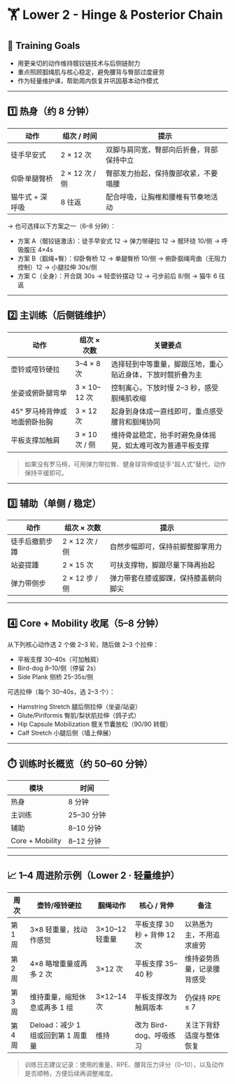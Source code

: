# 🏋️ Lower 2 - Hinge & Posterior Chain

## 🎯 Training Goals

- 用更亲切的动作维持髋铰链技术与后侧链耐力
- 重点照顾腘绳肌与核心稳定，避免腰背与臀部过度疲劳
- 作为轻量维护课，帮助周内恢复并巩固基本动作模式

---

## 1️⃣ 热身（约 8 分钟）

| 动作 | 组次 / 时间 | 提示 |
|------|-------------|------|
| 徒手早安式 | 2 × 12 次 | 双脚与肩同宽，臀部向后折叠，背部保持中立 |
| 仰卧单腿臀桥 | 2 × 12 次 / 侧 | 臀部发力抬起，保持腹部收紧，不要塌腰 |
| 猫牛式 + 深呼吸 | 8 往返 | 配合呼吸，让胸椎和腰椎有节奏地活动 |

→ 也可选择以下方案之一（6–8 分钟）：

- 方案 A（髋铰链激活）：徒手早安式 12 → 弹力带硬拉 12 → 髋环绕 10/侧 → 呼吸腹压 4×4s
- 方案 B（腘绳+臀）：仰卧臀桥 12 → 单腿臀桥 10/侧 → 俯卧腘绳弯曲（无阻力控制）12 → 小腿拉伸 30s/侧
- 方案 C（全身）：开合跳 30s → 轻壶铃摆动 12 → 弓步前后 8/侧 → 猫牛 6 往返

---

## 2️⃣ 主训练（后侧链维护）

| 动作 | 组次 × 次数 | 关键要点 |
|------|-------------|----------|
| 壶铃或哑铃硬拉 | 3–4 × 8 次 | 选择轻到中等重量，脚跟压地，重心贴近身体，下放时髋折叠为主 |
| 坐姿或俯卧腿弯举 | 3 × 10–12 次 | 控制离心，下放时慢 2–3 秒，感受腘绳肌收缩 |
| 45° 罗马椅背伸或地面俯卧抬胸 | 3 × 12 次 | 起身到身体成一直线即可，重点感受腰背和腘绳协同 |
| 平板支撑加触肩 | 3 × 10 次 / 侧 | 维持骨盆稳定，抬手时避免身体摇晃，如太难可改为普通平板支撑 |

> 如果没有罗马椅，可用弹力带拉臀、健身球背伸或徒手“超人式”替代，动作保持平缓即可。

---

## 3️⃣ 辅助（单侧 / 稳定）

| 动作 | 组次 × 次数 | 提示 |
|------|-------------|------|
| 徒手后撤箭步蹲 | 2 × 12 次 / 侧 | 自然步幅即可，保持前脚整脚掌用力 |
| 站姿提踵 | 2 × 15 次 | 可扶支撑物，脚跟尽量下降再抬起 |
| 弹力带侧步 | 2 × 12 步 / 侧 | 弹力带套在膝或脚踝，保持膝盖朝向脚尖 |

---

## 4️⃣ Core + Mobility 收尾（5–8 分钟）

从下列核心动作选 2 个做 2–3 轮，随后做 2–3 个拉伸：

- 平板支撑 30–40s（可加触肩）
- Bird-dog 8–10/侧（停留 2s）
- Side Plank 侧桥 25–35s/侧

可选拉伸（每个 30–40s，选 2–3 个）：

- Hamstring Stretch 腿后侧拉伸（坐姿/站姿）
- Glute/Piriformis 臀肌/梨状肌拉伸（鸽子式）
- Hip Capsule Mobilization 髋关节囊放松（90/90 转髋）
- Calf Stretch 小腿后侧（墙上伸展）

---

## ⏱️ 训练时长概览（约 50–60 分钟）

| 模块 | 时间 |
|------|------|
| 热身 | 8 分钟 |
| 主训练 | 25–30 分钟 |
| 辅助 | 8–10 分钟 |
| Core + Mobility | 8–12 分钟 |

---

## 📈 1–4 周进阶示例（Lower 2 · 轻量维护）

| 周次 | 壶铃/哑铃硬拉 | 腘绳动作 | 核心 / 背伸 | 备注 |
|------|---------------|----------|-------------|------|
| 第 1 周 | 3×8 轻重量，找动作感觉 | 3×10–12 轻重量 | 平板支撑 30 秒 + 背伸 12 次 | 以熟悉为主，不用追求疲劳 |
| 第 2 周 | 4×8 略增重量或再多 2 次 | 3×12 次 | 平板支撑 35–40 秒 | 维持姿势质量，记录腰背感受 |
| 第 3 周 | 维持重量，缩短休息或再多 1 组 | 3×12–14 次 | 平板支撑改为触肩版本 | 仍保持 RPE ≤ 7 |
| 第 4 周 | Deload：减少 1 组或回到第 1 周重量 | 维持 | 改为 Bird-dog、呼吸练习 | 关注下背舒适度与整体恢复 |

> 训练日志建议记录：使用的重量、RPE、腰背压力评分（0–10），以及动作是否顺畅，方便后续再调整难度。
